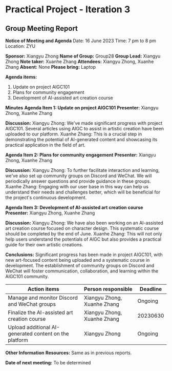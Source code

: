 # Practical Project - Iteration 3
## Group Meeting Report

**Notice of Meeting and Agenda**
Date: 16 June 2023
Time: 7 pm to 8 pm
Location: ZYU

**Sponsor:** Xiangyu Zhong
**Name of Group:** Group28
**Group Lead:** Xiangyu Zhong
**Note taker:** Xuanhe Zhang
**Attendees:** Xiangyu Zhong, Xuanhe Zhang
**Absent:** None
**Please bring:** Laptop

**Agenda items:**
1. Update on project AIGC101
2. Plans for community engagement
3. Development of AI-assisted art creation course

**Minutes**
**Agenda Item 1: Update on project AIGC101**
**Presenter:** Xiangyu Zhong, Xuanhe Zhang

**Discussion:**
Xiangyu Zhong: We've made significant progress with project AIGC101. Several articles using AIGC to assist in artistic creation have been uploaded to our platform.
Xuanhe Zhang: This is a crucial step in demonstrating the potential of AI-generated content and showcasing its practical application in the field of art.

**Agenda Item 2: Plans for community engagement**
**Presenter:** Xiangyu Zhong, Xuanhe Zhang

**Discussion:**
Xiangyu Zhong: To further facilitate interaction and learning, we've also set up community groups on Discord and WeChat. We will periodically answer questions and provide guidance in these groups.
Xuanhe Zhang: Engaging with our user base in this way can help us understand their needs and challenges better, which will be beneficial for the project's continuous development.

**Agenda Item 3: Development of AI-assisted art creation course**
**Presenter:** Xiangyu Zhong, Xuanhe Zhang

**Discussion:**
Xiangyu Zhong: We have also been working on an AI-assisted art creation course focused on character design. This systematic course should be completed by the end of June.
Xuanhe Zhang: This will not only help users understand the potentials of AIGC but also provides a practical guide for their own artistic creations.

**Conclusions:**
Significant progress has been made in project AIGC101, with new art-focused content being uploaded and a systematic course in development. The establishment of community groups on Discord and WeChat will foster communication, collaboration, and learning within the AIGC101 community.

**Action items** | **Person responsible** | **Deadline**
--- | --- | ---
Manage and monitor Discord and WeChat groups | Xiangyu Zhong, Xuanhe Zhang | Ongoing
Finalize the AI-assisted art creation course | Xiangyu Zhong, Xuanhe Zhang | 20230630
Upload additional AI-generated content on the platform | Xiangyu Zhong | Ongoing

**Other Information**
**Resources:**
Same as in previous reports.

**Date of next meeting:** To be determined
